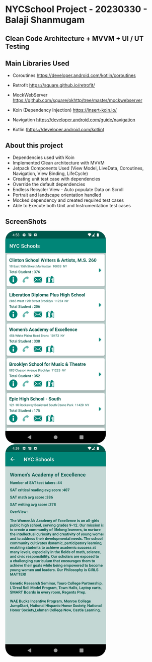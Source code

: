 # NYCSchool Project - 20230330 - Balaji Shanmugam

## Clean Code Architecture +  MVVM +  UI / UT Testing

## Main Libraries Used

- Coroutines https://developer.android.com/kotlin/coroutines

- Retrofit  https://square.github.io/retrofit/

- MockWebServer https://github.com/square/okhttp/tree/master/mockwebserver

- Koin (Dependency Injection) https://insert-koin.io/

- Navigation https://developer.android.com/guide/navigation

- Kotlin (https://developer.android.com/kotlin)


## About this project 

- Dependencies used with Koin 
- Implemented Clean architecture with MVVM 
- Jetpack Components Used (View Model, LiveData, Coroutines, Navigation, View Binding, LifeCycle)
- Creating unit test case with dependencies
- Override the default dependencies 
- Endless Recycler View - Auto populate Data on Scroll
- Portrait and landscape orientation handled
- Mocked dependency and created required test cases 
- Able to Execute both Unit and Instrumentation test cases

## ScreenShots

<img src="screenshots/SchoolListScreen.png" title="NYC School List Screen" width="320">

<img src="screenshots/SchoolDetailsWithSATInfo.png"  title="NYC School Detail Page" width="320">
